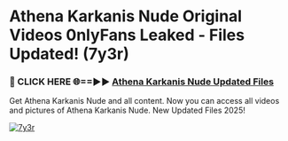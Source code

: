 # Athena Karkanis Nude Original Videos 0nlyFans Leaked - Files Updated! (7y3r)

<h3>🔴 CLICK HERE 🌐==►► <a href="https://tinyurl.com/yc6ubb5a" rel="nofollow">Athena Karkanis Nude Updated Files</a></h3>

Get Athena Karkanis Nude and all content. Now you can access all videos and pictures of Athena Karkanis Nude. New Updated Files 2025!

[![7y3r](https://i.imgur.com/7eu0CRL.gif)](https://tinyurl.com/yc6ubb5a)
